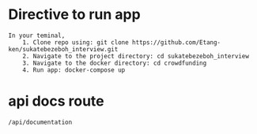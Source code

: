 
# Directive to run app
    In your teminal,
        1. Clone repo using: git clone https://github.com/Etang-ken/sukatebezeboh_interview.git
        2. Navigate to the project directory: cd sukatebezeboh_interview
        3. Navigate to the docker directory: cd crowdfunding
        4. Run app: docker-compose up

# api docs route
    /api/documentation